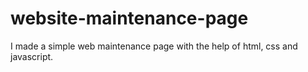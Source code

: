 # website-maintenance-page
 
I made a simple web maintenance page with the help of html, css and javascript.